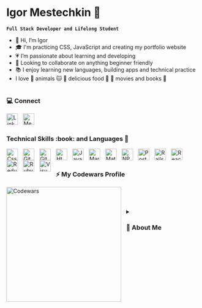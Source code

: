 # Igor Mestechkin 👔

**`Full Stack Developer and Lifelong Student`**

- 👋 Hi, I’m Igor
- 🎓 I'm practicing CSS, JavaScript and creating my portfolio website
- 💗 I’m passionate about learning and developing
- 💞️ Looking to collaborate on anything beginner friendly
- 📚 I enjoy learning new languages, building apps and technical practice
- I love 🐶 animals 🐱 🍕 delicious food 🍜 🎥 movies and books 📕 

#
<h3> 💻 Connect </h3>
  <a href="https://www.linkedin.com/in/igor-mestechkin-519a97109/" target="blank">
    <img align="left" style="padding-right:10px;" width="30px" height="30px"
      src="https://cdn.jsdelivr.net/gh/devicons/devicon/icons/linkedin/linkedin-original.svg" alt="LinkedIn"
    />
  </a>
  <a href="https://medium.com/@igor.mestechkin" target="blank">
    <img align="left" style="padding-right:10px;" width="30px" height="30px"
      src="https://cdn.jsdelivr.net/npm/simple-icons@3.0.1/icons/medium.svg"
      alt="Medium" id="Medium Blog"  
    />
  </a> 
</br>

#
<h3> Technical Skills :book: and Languages 🧰</h3>
<img align="left" alt="Css3" width="30px" src="https://cdn.jsdelivr.net/gh/devicons/devicon/icons/css3/css3-original.svg" style="padding-right:10px;"/>
<img align="left" alt="Git" width="30px" src="https://cdn.jsdelivr.net/gh/devicons/devicon/icons/git/git-original.svg" style="padding-right:10px;"/>
<img align="left" alt="GitHub" width="30px" src="https://cdn.jsdelivr.net/gh/devicons/devicon/icons/github/github-original.svg" style="padding-right:10px;"/>
<img align="left" alt="Html5" width="30px" src="https://cdn.jsdelivr.net/gh/devicons/devicon/icons/html5/html5-original.svg" style="padding-right:10px;"/>
<img align="left" alt="Javascript" width="30px" src="https://cdn.jsdelivr.net/gh/devicons/devicon/icons/javascript/javascript-original.svg" style="padding-right:10px;"/>
<img align="left" alt="Markdown" width="30px" src="https://cdn.jsdelivr.net/gh/devicons/devicon/icons/markdown/markdown-original.svg" style="padding-right:10px;"/>
<img align="left" alt="Materialui" width="30px" src="https://cdn.jsdelivr.net/gh/devicons/devicon/icons/materialui/materialui-original.svg" style="padding-right:10px;"/>
<img align="left" alt="NPM" width="30px" src="https://cdn.jsdelivr.net/gh/devicons/devicon/icons/npm/npm-original-wordmark.svg" style="padding-right:10px;"/>
<img align="left" alt="PostgreSQL" width="30px" src="https://cdn.jsdelivr.net/gh/devicons/devicon/icons/postgresql/postgresql-original.svg" style="padding-right:10px;"/>
<img align="left" alt="Rails" width="30px" src="https://cdn.jsdelivr.net/gh/devicons/devicon/icons/rails/rails-original-wordmark.svg" style="padding-right:10px;"/>
<img align="left" alt="React" width="30px" src="https://cdn.jsdelivr.net/gh/devicons/devicon/icons/react/react-original.svg" style="padding-right:10px;"/>
<img align="left" alt="Redux" width="30px" src="https://cdn.jsdelivr.net/gh/devicons/devicon/icons/redux/redux-original.svg" style="padding-right:10px;"/>
<img align="left" alt="Ruby" width="30px" src="https://cdn.jsdelivr.net/gh/devicons/devicon/icons/ruby/ruby-original.svg" style="padding-right:10px;"/>
<img align="left" alt="Visual Studio Code" width="30px" src="https://cdn.jsdelivr.net/gh/devicons/devicon/icons/vscode/vscode-original.svg" style="padding-right:10px;"/>
</br>

#
<h3>⚡ My Codewars Profile</h3>
<a href="https://www.codewars.com/users/Bambam320">
  <img align="left" width="300px" style="padding-right:10px;" src="https://www.codewars.com/users/Bambam320/badges/large" alt="Codewars">
</a>
</br>

#
<details>
  <summary>
    <h3> 💬 About Me </h3> 
  </summary>
  Full-stack software engineer and former electrical engineer, devout student and practitioner of both spoken and computer languages. Experienced in web development and data management from my time at Flatiron's software engineering program. Practiced in project development and team working from my time as an Electrical Engineer.<br><br>

  ‣ Passionate about working on applications that provide support, access or information to everyone.<br> 
  ‣ Interested in making the big wide world more accessible and understandable to the public.<br>
  ‣ Developed a profound appreciation for learning programming languages and their frameworks, which granted me access to this fascinating new career.<br>
  ‣ Carry a deep appreciation for well-written instructions and manuals. As a result, I enjoy writing informed and concise blogs and readme's.<br>
  ‣ Adept at practicing the REST architecture style and SOLID principles, allowing seamless use of my apps in other projects.
  
  When I'm not building software, I enjoy learning a new spoken or programming language, practicing martial arts, conditioning exercises, cooking, gardening, woodworking, hiking with my dogs and reading through my never ending book list. Feel free to reach out to chat about tech, corgis, or just to say hello!

&emsp;
